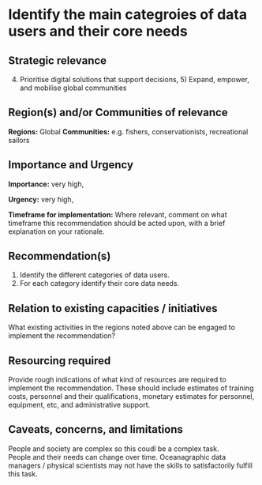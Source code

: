 # Identify the main categroies of data users and their core needs

## Strategic relevance

4) Prioritise digital solutions that support decisions, 5) Expand, empower, and mobilise global communities

## Region(s) and/or Communities of relevance

**Regions:** Global
**Communities:** e.g. fishers, conservationists, recreational sailors

## Importance and Urgency

**Importance:** very high,

**Urgency:** very high, 

**Timeframe for implementation:** Where relevant, comment on what timeframe this recommendation should be acted upon, with a brief explanation on your rationale.

## Recommendation(s)

1. Identify the different categories of data users.
2. For each category identify their core data needs.

## Relation to existing capacities / initiatives

What existing activities in the regions noted above can be engaged to implement the recommendation?

## Resourcing required

Provide rough indications of what kind of resources are required to implement the recommendation. 
These should include estimates of training costs, personnel and their qualifications, monetary estimates for personnel, equipment, etc, and administrative support. 

## Caveats, concerns, and limitations 

People and society are complex so this coudl be a complex task.  
People and their needs can change over time.
Oceanagraphic data managers / physical scientists may not have the skills to satisfactorily fulfill this task.
